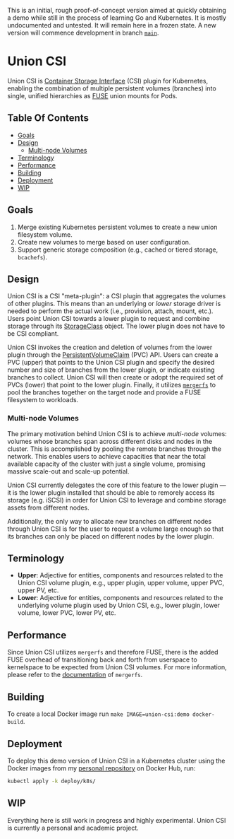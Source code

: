 This is an initial, rough proof-of-concept version aimed at quickly obtaining
a demo while still in the process of learning Go and Kubernetes. It is mostly
undocumented and untested. It will remain here in a frozen state. A new
version will commence development in branch [`main`](https://github.com/on2e/union-csi/tree/main).

# Union CSI

Union CSI is [Container Storage Interface](https://github.com/container-storage-interface/spec/blob/master/spec.md)
(CSI) plugin for Kubernetes, enabling the combination of multiple persistent
volumes (branches) into single, unified hierarchies as [FUSE](https://www.kernel.org/doc/html/latest/filesystems/fuse.html)
union mounts for Pods.

## Table Of Contents

* [Goals](#goals)
* [Design](#design)
    * [Multi-node Volumes](#multi-node-volumes)
* [Terminology](#terminology)
* [Performance](#performance)
* [Building](#building)
* [Deployment](#deployment)
* [WIP](#wip)

## Goals

1. Merge existing Kubernetes persistent volumes to create a new union
filesystem volume.
2. Create new volumes to merge based on user configuration.
3. Support generic storage composition (e.g., cached or tiered storage,
`bcachefs`).

## Design

Union CSI is a CSI "meta-plugin": a CSI plugin that aggregates the volumes of
other plugins. This means than an underlying or *lower* storage driver is
needed to perform the actual work (i.e., provision, attach, mount, etc.). Users
point Union CSI towards a lower plugin to request and combine storage through
its [StorageClass](https://kubernetes.io/docs/concepts/storage/storage-classes/)
object. The lower plugin does not have to be CSI compliant.

Union CSI invokes the creation and deletion of volumes from the lower plugin
through the [PersistentVolumeClaim](https://kubernetes.io/docs/concepts/storage/persistent-volumes/#persistentvolumeclaims)
(PVC) API. Users can create a PVC (upper) that points to the Union CSI plugin
and specify the desired number and size of branches from the lower plugin, or
indicate existing branches to collect. Union CSI will then create or adopt the
required set of PVCs (lower) that point to the lower plugin. Finally, it
utilizes [`mergerfs`](https://github.com/trapexit/mergerfs) to pool the
branches together on the target node and provide a FUSE filesystem to
workloads.

### Multi-node Volumes

The primary motivation behind Union CSI is to achieve *multi-node* volumes:
volumes whose branches span across different disks and nodes in the cluster.
This is accomplished by pooling the remote branches through the network.
This enables users to achieve capacities that near the total available capacity
of the cluster with just a single volume, promising massive scale-out and
scale-up potential.

Union CSI currently delegates the core of this feature to the lower plugin
&mdash; it is the lower plugin installed that should be able to remorely access
its storage (e.g. iSCSI) in order for Union CSI to leverage and combine storage
assets from different nodes.

Additionally, the only way to allocate new branches on different nodes through
Union CSI is for the user to request a volume large enough so that its branches
can only be placed on different nodes by the lower plugin.

## Terminology

* **Upper**: Adjective for entities, components and resources related to the
Union CSI volume plugin, e.g., upper plugin, upper volume, upper PVC, upper PV,
etc.
* **Lower**: Adjective for entities, components and resources related to the
underlying volume plugin used by Union CSI, e.g., lower plugin, lower volume,
lower PVC, lower PV, etc.

## Performance

Since Union CSI utilizes `mergerfs` and therefore FUSE, there is the added FUSE
overhead of transitioning back and forth from userspace to kernelspace to be
expected from Union CSI volumes. For more information, please refer to the
[documentation](https://github.com/trapexit/mergerfs?tab=readme-ov-file#performance)
of `mergerfs`.

## Building

To create a local Docker image run `make IMAGE=union-csi:demo docker-build`.

## Deployment

To deploy this demo version of Union CSI in a Kubernetes cluster using the
Docker images from my [personal repository](https://hub.docker.com/search?q=on2e)
on Docker Hub, run:

```sh
kubectl apply -k deploy/k8s/
```

## WIP

Everything here is still work in progress and highly experimental. Union CSI is
currently a personal and academic project.   
